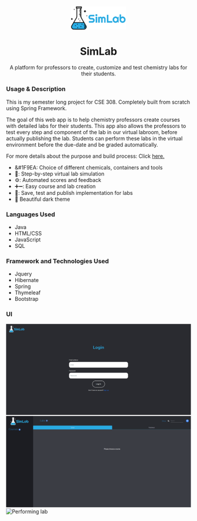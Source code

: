 <p align="center"><img width="150" src="https://github.com/vrockcm/SimLab/blob/master/src/main/resources/static/images/SimLabBlack.png"></a></p>

<h1 align="center">SimLab</h1>

<p align="center">A platform for professors to create, customize and test chemistry labs for their students.</p>

### Usage & Description
This is my semester long project for CSE 308. Completely built from scratch using Spring Framework.

The goal of this web app is to help chemistry professors create courses with detailed labs for their students. This app also allows the professors to test every step and component of the lab in our virtual labroom, before actually publishing the lab. Students can perform these labs in the virtual environment before the due-date and be graded automatically.

For more details about the purpose and build process: Click [here.](https://drive.google.com/open?id=1EzG9ZedMtote2s5ey0R2DyL420DJsRse) 

* &#1F9EA: Choice of different chemicals, containers and tools
* 🥼: Step-by-step virtual lab simulation
* ⚙️: Automated scores and feedback
* ➕➖: Easy course and lab creation
* 💾: Save, test and publish implementation for labs
* :milky_way: Beautiful dark theme

### Languages Used
* Java
* HTML/CSS
* JavaScript
* SQL

### Framework and Technologies Used
* Jquery
* Hibernate
* Spring
* Thymeleaf
* Bootstrap

### UI
![Signup](https://github.com/vrockcm/SimLab/blob/master/src/main/resources/static/images/signup.gif)
![Course and Lab creation](https://github.com/vrockcm/SimLab/blob/master/src/main/resources/static/images/course%20and%20lab.gif)
![Performing lab](https://github.com/vrockcm/SimLab/blob/master/src/main/resources/static/images/doing.gif)

